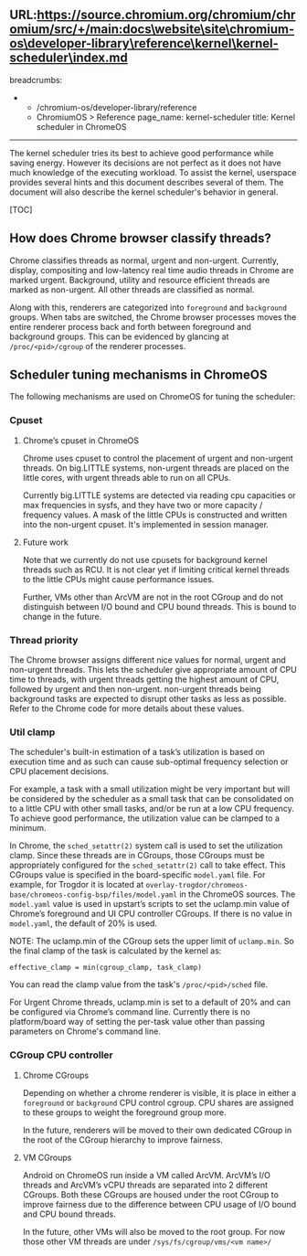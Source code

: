 URL:https://source.chromium.org/chromium/chromium/src/+/main:docs\website\site\chromium-os\developer-library\reference\kernel\kernel-scheduler\index.md
---
breadcrumbs:
- - /chromium-os/developer-library/reference
  - ChromiumOS > Reference
page_name: kernel-scheduler
title: Kernel scheduler in ChromeOS
---

The kernel scheduler tries its best to achieve good performance while saving
energy. However its decisions are not perfect as it does not have much
knowledge of the executing workload. To assist the kernel, userspace provides
several hints and this document describes several of them. The document will
also describe the kernel scheduler's behavior in general.

[TOC]

## How does Chrome browser classify threads?

Chrome classifies threads as normal, urgent and non-urgent. Currently, display,
compositing and low-latency real time audio threads in Chrome are marked urgent.
Background, utility and resource efficient threads are marked as non-urgent.
All other threads are classified as normal.

Along with this, renderers are categorized into `foreground` and `background`
groups. When tabs are switched, the Chrome browser processes moves the entire
renderer process back and forth between foreground and background groups. This
can be evidenced by glancing at `/proc/<pid>/cgroup` of the renderer processes.

## Scheduler tuning mechanisms in ChromeOS

The following mechanisms are used on ChromeOS for tuning the scheduler:

### Cpuset

1. Chrome’s cpuset in ChromeOS

   Chrome uses cpuset to control the placement of urgent and non-urgent threads.
   On big.LITTLE systems, non-urgent threads are placed on the little cores, with
   urgent threads able to run on all CPUs.

   Currently big.LITTLE systems are detected via reading cpu capacities or max
   frequencies in sysfs, and they have two or more capacity / frequency values. A
   mask of the little CPUs is constructed and written into the non-urgent cpuset.
   It's implemented in session manager.

2. Future work

   Note that we currently do not use cpusets for background kernel threads such as
   RCU. It is not clear yet if limiting critical kernel threads to the little CPUs
   might cause performance issues.

   Further, VMs other than ArcVM are not in the root CGroup and do not distinguish
   between I/O bound and CPU bound threads. This is bound to change in the future.

### Thread priority

The Chrome browser assigns different nice values for normal, urgent and non-urgent threads.
This lets the scheduler give appropriate amount of CPU time to threads, with
urgent threads getting the highest amount of CPU, followed by urgent and then non-urgent.
non-urgent threads being background tasks are expected to disrupt other tasks as less
as possible. Refer to the Chrome code for more details about these values.

### Util clamp

The scheduler's built-in estimation of a task’s utilization is based on
execution time and as such can cause sub-optimal frequency selection or CPU
placement decisions.

For example, a task with a small utilization might be very important but will
be considered by the scheduler as a small task that can be consolidated on to a
little CPU with other small tasks, and/or be run at a low CPU frequency.
To achieve good performance, the utilization value can be clamped to a minimum.

In Chrome, the `sched_setattr(2)` system call is used to set the utilization
clamp. Since these threads are in CGroups, those CGroups must be appropriately
configured for the `sched_setattr(2)` call to take effect. This CGroups value
is specified in the board-specific `model.yaml` file. For example, for Trogdor
it is located at
`overlay-trogdor/chromeos-base/chromeos-config-bsp/files/model.yaml` in the
ChromeOS sources. The `model.yaml` value is used in upstart’s scripts to set
the uclamp.min value of Chrome’s foreground and UI CPU controller CGroups. If
there is no value in `model.yaml`, the default of 20% is used.

NOTE: The uclamp.min of the CGroup sets the upper limit of `uclamp.min`.
So the final clamp of the task is calculated by the kernel as:
```
effective_clamp = min(cgroup_clamp, task_clamp)
```
You can read the clamp value from the task's `/proc/<pid>/sched` file.

For Urgent Chrome threads, uclamp.min is set to a default of 20% and can be
configured via Chrome’s command line. Currently there is no platform/board way
of setting the per-task value other than passing parameters on Chrome's command
line.

### CGroup CPU controller

1. Chrome CGroups

   Depending on whether a chrome renderer is visible, it is place in either a
   `foreground` or `background` CPU control cgroup. CPU shares are assigned to
   these groups to weight the foreground group more.

   In the future, renderers will be moved to their own dedicated CGroup in the
   root of the CGroup hierarchy to improve fairness.

2. VM CGroups

   Android on ChromeOS run inside a VM called ArcVM. ArcVM’s I/O threads and ArcVM’s
   vCPU threads are separated into 2 different CGroups. Both these CGroups are housed
   under the root CGroup to improve fairness due to the difference between CPU usage
   of I/O bound and CPU bound threads.

   In the future, other VMs will also be moved to the root group. For now those other
   VM threads are under `/sys/fs/cgroup/vms/<vm name>/`
